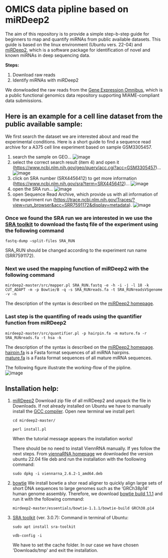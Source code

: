 # OMICS data pipline based on miRDeep2

The aim of this repository is to provide a simple step-b-step guide for beginners to map and quantify miRNAs from public available datasets.
This guide is based on the linux environment (Ubuntu vers. 22-04) and [miRDeep2](https://www.mdc-berlin.de/content/mirdeep2-documentation?mdcbl%5B0%5D=/n-rajewsky%23t-data%2Csoftware%26resources&mdctl=0&mdcou=20738&mdcot=6&mdcbv=crsjgo3KpH2eVDwEmJ_-5lh5FYkn8dZh4PNU6NsBrTE), which is a software package for identification of novel and known miRNAs in deep sequencing data.


**Steps:**
1) Download raw reads
2) Identify miRNAs with miRDeep2


We donwloaded the raw reads from the [Gene Expression Omnibus](https://www.ncbi.nlm.nih.gov/geo/), which is a public functional genomics data repository supporting MIAME-compliant data submissions.

## Here is an example for a cell line dataset from the public available sample:

We first search the dataset we are interested about and read the experimental conditions.
Here is a short guide to find a sequence read archive for a A375 cell line experiment based on sample GSM3305457.

1. search the sample on GEO...
![image](https://github.com/user-attachments/assets/924b2312-1962-490c-9e24-c01c7ad5fdbc)
2. select the correct search result (item 4) and open it (https://www.ncbi.nlm.nih.gov/geo/query/acc.cgi?acc=GSM3305457)...
![image](https://github.com/user-attachments/assets/f77ebeae-a790-4cc5-8e2e-ce318b50bea3)
3. click on SRA number (SRX4456412) to get more information (https://www.ncbi.nlm.nih.gov/sra?term=SRX4456412)...
![image](https://github.com/user-attachments/assets/a418f7a4-8032-44a4-b945-7c847ff7c6f3)
4. open the SRA run...
![image](https://github.com/user-attachments/assets/d0176c2f-4db1-42ab-9a02-7fc0e0241f9d)
5. open Sequence Read Archive, which provide us with all information of the experiment run (https://trace.ncbi.nlm.nih.gov/Traces/?view=run_browser&acc=SRR7591172&display=metadata).
![image](https://github.com/user-attachments/assets/f3826c62-1832-453c-95c4-e25e65acf592)

### Once we found the SRA run we are interested in we use the [SRA toolkit](https://github.com/ncbi/sra-tools) to download the fastq file of the experiment using the following command
```
fastq-dump –split-files SRA_RUN
```
SRA_RUN should be changed according to the experiment run name (SRR7591172).

### Next we used the mapping function of miRDeep2 with the following command
```
mirdeep2-master/src/mapper.pl SRA_RUN.fastq -e -h -i -j -l 18 -k CUT_ADAPT -m -p Bowtie/B -q -s SRA_RUNreads.fa -t SRA_RUNreadsVSgenome -v -n
```
The description of the syntax is described on the [miRDeep2 homepage](https://www.mdc-berlin.de/content/mirdeep2-documentation?mdcbl%5B0%5D=/n-rajewsky%23t-data%2Csoftware%26resources&mdctl=0&mdcou=20738&mdcot=6&mdcbv=crsjgo3KpH2eVDwEmJ_-5lh5FYkn8dZh4PNU6NsBrTE).
 
### Last step is the quantifing of reads using the quantifier function from miRDeep2
```
mirdeep2-master/src/quantifier.pl -p hairpin.fa -m mature.fa -r SRA_RUNreads.fa -t hsa -k
```
The description of the syntax is described on the [miRDeep2 homepage](https://www.mdc-berlin.de/content/mirdeep2-documentation?mdcbl%5B0%5D=/n-rajewsky%23t-data%2Csoftware%26resources&mdctl=0&mdcou=20738&mdcot=6&mdcbv=crsjgo3KpH2eVDwEmJ_-5lh5FYkn8dZh4PNU6NsBrTE).
<br>[hairpin.fa](https://www.mirbase.org/download/hairpin.fa) is a Fasta format sequences of all miRNA hairpins.
<br>[mature.fa](https://www.mirbase.org/download/mature.fa) is a Fasta format sequences of all mature miRNA sequences.

The following figure illustrate the working-flow of the pipline.
<br>![image](https://github.com/user-attachments/assets/3caf3a6f-14d4-4a9b-9dc0-da4b671785b9)


## Installation help:
1. [miRDeep2](https://github.com/rajewsky-lab/mirdeep2)
   Download zip file of all miRDeep2 and unpack the file in Downloads.
   If not already installed on Ubuntu we have to manually install the [GCC compiler](https://linuxize.com/post/how-to-install-gcc-compiler-on-ubuntu-18-04/).
   Open new terminal we install perl:
   ```
   cd mirdeep2-master/
   ```
   ```
   perl install.pl
   ```
   When the tutorial message appears the installation works!

   There should be no need to install ViennRNA manually.
   If yes follow the next steps. From [viennaRNA homepage](https://www.tbi.univie.ac.at/RNA/) we downloaded the version ubuntu 22.04 file deb and run the installation with the foollowing command:
   ```
   sudo dpkg -i viennarna_2.6.2-1_amd64.deb
   ```

2. [bowtie]([https://zoomadmin.com/HowToInstall/UbuntuPackage/bowtie](https://bowtie-bio.sourceforge.net/manual.shtml))
   We install bowtie a shor read aligner to quickly align large sets of short DNA sequences to large genomes such as the ‘GRCh38p14’ human genome assembly. Therefore, we download [bowtie build 1.1.1](https://zoomadmin.com/HowToInstall/UbuntuPackage/bowtie) and run it with the following command:
   ```
   mirdeep2-master/essentials/bowtie-1.1.1/bowtie-build GRCh38.p14
   ```
      
4. [SRA toolkit](https://github.com/ncbi/sra-tools) (ver. 3.0.7):
   Command in terminal of Ubuntu:
   ```
   sudo apt install sra-toolkit
   ```
   ```
   vdb-config -i
   ```
   We have to set the cache folder. In our case we have chosen 'Downloads/tmp' and exit the installation.
 
